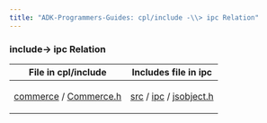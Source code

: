```yaml
---
title: "ADK-Programmers-Guides: cpl/include -\\> ipc Relation"
---
```


### include→ ipc Relation

| File in cpl/include | Includes file in ipc |
|----|----|
| <p><a href="dir_613e11e510006a27889deef70cf7d9b4.md">commerce</a> / <a href="_commerce_8h.md">Commerce.h</a></p> | <p><a href="dir_a8642344d1890ac34080367e6f4e78c5.md">src</a> / <a href="dir_752e238688bdca1ec54f409b1533470c.md">ipc</a> / <a href="ipc_2src_2ipc_2jsobject_8h.md">jsobject.h</a></p> |
